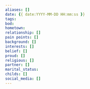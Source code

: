 ```yaml
---
aliases: []
date: {{ date:YYYY-MM-DD HH:mm:ss }}
tags:
bod: 
hometown: 
relationship: []
pain points: []
background: []
interests: []
belief: []
proud: []
religious: []
partner: []
marital_status: 
childs: []
social_media: []
---
```

